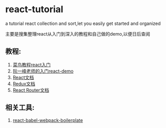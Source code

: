 # react-tutorial
a tutorial react collection and sort,let you easily get started and organized

主要是搜集整理react从入门到深入的教程和自己做的demo,以便日后查阅
## 教程:
1. [菜鸟教程react入门](http://www.runoob.com/react/react-tutorial.html)
2. [阮一峰老师的入门react-demo](https://github.com/cllgeek/react-demos)
3. [React文档](http://reactjs.cn/react/docs/getting-started.html)
4. [Redux文档](http://cn.redux.js.org/index.html)
5. [React Router文档](http://react-guide.github.io/react-router-cn/)

## 相关工具:
1. [react-babel-webpack-boilerplate](https://github.com/ruanyf/react-babel-webpack-boilerplate)
